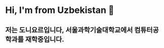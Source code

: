 # Hi, I'm from Uzbekistan 👋  
저는 도니요르입니다, 서울과학기술대학교에서 컴튜터공학과를 재학중입니다.  
--------------------------------------------------------------------------------------------------------------------------------------------------------

<!--
**Djon7/djon7** is a ✨ _special_ ✨ repository because its `README.md` (this file) appears on your GitHub profile.

Here are some ideas to get you started:

- 🔭 I’m currently working on ... Understanding web development.  
- 🌱 I’m currently learning ... Data Structures, Algoritms.  
- 👯 I’m looking to collaborate on ... 
- 🤔 I’m looking for help with ...
- 💬 Ask me about ...
- 📫 How to reach me: ... doniyor07@naver.com
- 😄 Pronouns: ... evreyone
- ⚡ Fun fact: ... i'm not confident.
-->

